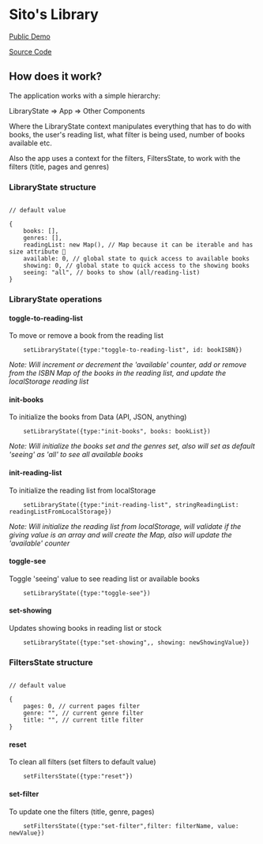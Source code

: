 # Sito's Library

[Public Demo](https://sitos-library.web.app/)

[Source Code](https://github.com/SitoNumbis/pruebas-tecnicas/tree/main/pruebas/01-reading-list/SitoNumbis)

## How does it work?

The application works with a simple hierarchy:

LibraryState => App => Other Components

Where the LibraryState context manipulates everything that has to do with books, the user's reading list, what filter is being used, number of books available etc.

Also the app uses a context for the filters, FiltersState, to work with the filters (title, pages and genres)

### LibraryState structure

```

// default value

{
    books: [],
    genres: [],
    readingList: new Map(), // Map because it can be iterable and has size attribute 🙂
    available: 0, // global state to quick access to available books
    showing: 0, // global state to quick access to the showing books
    seeing: "all", // books to show (all/reading-list)
}

```

### LibraryState operations

#### toggle-to-reading-list

To move or remove a book from the reading list

```
    setLibraryState({type:"toggle-to-reading-list", id: bookISBN})
```

_Note: Will increment or decrement the 'available' counter, add or remove from the ISBN Map of the books in the reading list, and update the localStorage reading list_

#### init-books

To initialize the books from Data (API, JSON, anything)

```
    setLibraryState({type:"init-books", books: bookList})
```

_Note: Will initialize the books set and the genres set, also will set as default 'seeing' as 'all' to see all available books_

#### init-reading-list

To initialize the reading list from localStorage

```
    setLibraryState({type:"init-reading-list", stringReadingList: readingListFromLocalStorage})
```

_Note: Will initialize the reading list from localStorage, will validate if the giving value is an array and will create the Map, also will update the 'available' counter_

#### toggle-see

Toggle 'seeing' value to see reading list or available books

```
    setLibraryState({type:"toggle-see"})
```

#### set-showing

Updates showing books in reading list or stock

```
    setLibraryState({type:"set-showing",, showing: newShowingValue})
```

### FiltersState structure

```

// default value

{
    pages: 0, // current pages filter
    genre: "", // current genre filter
    title: "", // current title filter
}

```

#### reset

To clean all filters (set filters to default value)

```
    setFiltersState({type:"reset"})
```

#### set-filter

To update one the filters (title, genre, pages)

```
    setFiltersState({type:"set-filter",filter: filterName, value: newValue})
```
